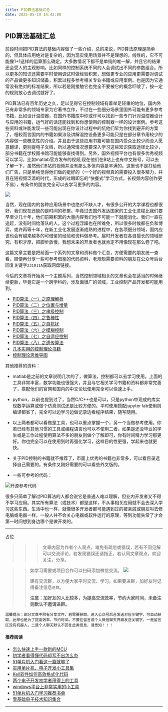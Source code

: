 ```yaml
---
title: PID算法基础汇总
date: 2025-05-19 14:42:00
---
```


## PID算法基础汇总

前段时间把PID算法的基础内容做了一些介绍，总的来说，PID算法原理是简单的，但具体应用绝对是复杂的，因为现实使用场景并不是理想的，线性的，它不可能像1+1这样的运算那么确定。大多数情况下都不是单纯的唯一解，并且它的结果还会受人的主观影响。比如同样的控制系统不同的人会调试出不同的参数组合。所以更多的知识还需要平时使用调试时做经验积累，想做更专业的应用更需要对调试的产品做更多知识储备，积累过程多参考相关专业书籍或应用案例。也是因为它通常没有绝对的标准结果，所以若是刚接触它也完全不要被它的概念吓唬了，按一定的规则放心去调试就好了。

PID算法已有百年历史之久，足以见得它在控制领域有着举足轻重的地位，国内外已有非常多的领域专家为它著书立作，不过在一些细分场景里国外可能有更多参考书籍，比如设计温控器，在国外书籍库中你或许可以找到一些专门针对温控器设计与应用的书籍，运气好的话还能找到和你想使用的控制器一样的设计案例。参考这些资料或许能发现一些可能出现在你设计过程中的坑他们早为你找到避开的方案了，相较而言国内的书籍如果涉及讲解温控设备更多可能只是在部分章节用较少的内容做一些概念性的介绍。并且由于这些应用书籍可能在国内受众比较少而没人愿意翻译，更别提电子文档，所以通常情况想要深入学习这些知识获取途径比较少，部分书籍在学校图书馆可能能够查找得到。另外，国外视频平台也有很多优秀视频可以学习，比如matlab官方发布的视频,现在他们在B站上也有中文账号，可以去了解一下，虽然他们B站的视频并没有那么多但内容是丰满的。这里也不是打给他们广告，只是单纯觉得他们做的挺好的（一个好的视频真的需要投入很多精力，并且在短视频泛滥的时代，形成的过眼即忘的“快餐式”学习方式，长视频内容创作更不易），有条件的朋友完全可以去学习更多的内容。

![](https://files.mdnice.com/user/38598/bb6a051d-c814-45dc-93c2-765a695315e8.png)

当然，现在国内的各种应用场景中也绝对不缺人才，有很多公开的大学课程也都很好，我们现在还缺的是时间的积累。毕竟过去国外发达国家的工业化进程比我们要早至少几十年，他们前期积累的大量内容我们也不可能一下就能消化。我们一直在追赶，没有时间给落队的人，这个过程浮躁也在所难免，所以很多时候都在负和博弈，或许再等十年，在新工业化发展逐渐成熟的进程中，在各项细分领域，国内应该也会有越来越多的可借鉴的经验和资料做参考。届时开发者在各自擅长的领域研究，有积才厚，把脚步放慢，我想未来的开发者也就肯定不用像现在那么卷了吧。

这篇文章主要是把前面一个系列的文章和资料做个汇总，方便需要的朋友统一查看。顺便再分享一些可参考借鉴的代码资料，老规矩需要资料的朋友在公众号后台回复关键字`231011A`获取网盘链接。

今后的文章将开始另一个主题系列，当然控制领域相关的文章也会在适当的时候继续更新，毕竟它是一个跨学科的，涉及面很广的领域，工业控制产品开发都可能用到。

- [PID算法（一）之原理解析](https://mp.weixin.qq.com/s?__biz=MzI1OTQ4MTg4Ng==&mid=2247486314&idx=1&sn=320c7d88c90604a8af80f472771246bb&chksm=ea79031bdd0e8a0d2b77c9450c39eb002805efb3c34bc44477feb56059b46f0dc71999cc8f73&token=2119834800&lang=zh_CN#rd)
- [PID算法（二）之位置与增量](https://mp.weixin.qq.com/s?__biz=MzI1OTQ4MTg4Ng==&mid=2247486361&idx=1&sn=632673e9fb92b49b3cfd8b52c6e483ea&chksm=ea7903e8dd0e8afeee8db64e97b44d5b7a72e1a1e775a70a70aa3a9e4ebee6d834257466ac04&token=2119834800&lang=zh_CN#rd)
- [PID算法（三）之串级控制](https://mp.weixin.qq.com/s?__biz=MzI1OTQ4MTg4Ng==&mid=2247486375&idx=1&sn=4c0d39a4f31b37fafef555235584e384&chksm=ea7903d6dd0e8ac0513d91640a9157466602dc7ebc3036aa97531b186b54b1edfeccaf6706d1&token=2119834800&lang=zh_CN#rd)
- [PID算法（四）之鲁棒性](https://mp.weixin.qq.com/s?__biz=MzI1OTQ4MTg4Ng==&mid=2247486383&idx=1&sn=a0bf54c7aa31041602b3f24ad418a3d3&chksm=ea7903dedd0e8ac81a79d9e491727a7298e11014fdba31b0b3e44e0739ef0ff7f965bfa02096&token=2119834800&lang=zh_CN#rd)
- [PID算法（五）之自抗扰](https://mp.weixin.qq.com/s?__biz=MzI1OTQ4MTg4Ng==&mid=2247486421&idx=1&sn=723513a1cebb3cf3310d8e2b6105930b&chksm=ea7903a4dd0e8ab24e1a98e20e6dd7365b01f473e3ffd80b1f63284dd8a66b484da34140ae74&token=2119834800&lang=zh_CN#rd)
- [PID算法（六）之模糊控制](https://mp.weixin.qq.com/s?__biz=MzI1OTQ4MTg4Ng==&mid=2247486434&idx=1&sn=db72c05c209b5696ca0990c7a7001ee9&chksm=ea790393dd0e8a85aca906b3aab95bab208df5b683440e3bdb232fe5aeb22c6567463110b426&token=2119834800&lang=zh_CN#rd)
- [PID算法（七）之自适应控制](https://mp.weixin.qq.com/s?__biz=MzI1OTQ4MTg4Ng==&mid=2247486451&idx=1&sn=2e20314ad6de5ae1836dcff428059036&chksm=ea790382dd0e8a94f943af6d1f9d9680ffa1dba3f9f5305b41eeac56cb279fb1655df080a18e&token=2119834800&lang=zh_CN&poc_token=HKVnJmWjkUt2yx4GZVc5AMOF9QXnAYQL5cF9pf31)
- [PID算法（八）之遗传算法](https://mp.weixin.qq.com/s?__biz=MzI1OTQ4MTg4Ng==&mid=2247486511&idx=1&sn=5c7582635b2490a698bc8467a4bc04b4&chksm=ea79045edd0e8d488e1d05be8df4dd873bba7e50212c21dad5b2080e156c7d61d3013f97b25a&token=2119834800&lang=zh_CN#rd)
- [几本实用的控制理论书籍](https://mp.weixin.qq.com/s?__biz=MzI1OTQ4MTg4Ng==&mid=2247486478&idx=1&sn=6bae6ef87e4bb5acd0e095f8adfbb6a7&chksm=ea79047fdd0e8d69c07d3e1fc13cc1ca1153905533827f4fd65905bf7e2d2d4bcc99b272006d&token=2119834800&lang=zh_CN#rd)
- [控制理论思维导图](https://mp.weixin.qq.com/s?__biz=MzI1OTQ4MTg4Ng==&mid=2247486407&idx=1&sn=f2c4d7cd4ae591e07f0d344a0203ab58&chksm=ea7903b6dd0e8aa0b24f8de306139c385beacc60f8bd0bfe1bf0236b865d458a31e2d11a237c&token=2119834800&lang=zh_CN#rd)

其他推荐的资料：

- matlab是之前的文章说明几次的了，做算法，控制都可以去学习使用。上面的工具非常丰富，数学功能也很强大，并且与它相关学习书籍和资料都非常完善了，搭配他们的官网和国内的中文论坛使用完全可以快速上手。
- python，以前也提到过了，当然C/C++也是可以，只是python中现成的库实现数学运算或做个仿真测试还是比较方便的。平时使用搭配jupyter lab使用则编译都省了，完全可以边学习边做记录边看程序结果，随写随用。

- 以上两者都可以看做是工具，也可以重点掌握一个，另一个当做参考使用。你若已经有其他习惯的工具或编程语言也可以不使用二者。如果是还没毕业的学生或是工作过程使用算法不多的朋友则做个了解即可，你有时间精力学习那更好。你也完全可以在使用到时再强化学习，这样目的性更强，学起来也就更快。

- 关于PID控制的书籍就不推荐了，市面上优秀的书籍也非常多，可以看目录选择自己需要的。有条件又刚好需要的可以看些外文版的。

- 一些可参考的代码：

![开源参考代码](https://files.mdnice.com/user/38598/e8eeca4b-5cec-4d9c-a4c9-07a821ab4953.png)

很多只简单了解过PID算法的人都会说它是普通人难以理解，但业内开发者又不得不学习应用。其实所有算法（或技术）都是这样，不从事相关应用就不会去深入学习这些东西。生活中也一样，就像很多开发者都可能遇到过的被亲戚或朋友叫去修电脑或电器一样，一般人并不会关心电器或软件运行的原理，等到功能失常了才会第一时间想到身边哪个是做开发的。

----

占位

>>>文章内容为作者个人观点，难免有疏忽或错误，若有不同见解可以交流评论，若发现错误还请指正，若认同文章观点，欢迎关注，分享。

>>如学习需要或项目合作可以扫码添加微信交流。
>>![](https://files.mdnice.com/user/38598/6fbcd253-edc6-4175-ba0c-44e24ad33b21.jpg)
>>
>>建有交流群，以方便大家平时交流、学习，如果要进群，加好友时记得备注信息`进群`。
>>
>>**注意：加好友的人比较多，为提高交流效率，节约大家时间，未备注则默认不邀请进群。**

`温馨提示：部分文章中附有分享文件，若需要获取，进入公众号后台发送对应关键字，可自动获取，此举也是为了提高效率，节约时间。不要在留言或个人微信聊天界面发送关键字，一是留言区没有机器人，二是个人聊天默认不回复此类信息，请悉知！！！`

#### 推荐阅读
- [怎么快速上手一款新的MCU](https://mp.weixin.qq.com/s?__biz=MzI1OTQ4MTg4Ng==&mid=2247485581&idx=1&sn=b36e6536717774f7931c7aa93d5b237a&chksm=ea7900fcdd0e89ea0db13737720edc996fcb3fdbab3e43b4a92316240ac66d4b5a8bf9a07e78&token=466212876&lang=zh_CN#rd)
- [初学者看得懂代码却写不出怎么办](https://mp.weixin.qq.com/s?__biz=MzI1OTQ4MTg4Ng==&mid=2247485862&idx=1&sn=830ede5ac467c8d396adfbea141f0526&chksm=ea7901d7dd0e88c1e8e5396305ab83c6fbd884cf356ad64c54463230364e865a1659f193dd1f&token=63320980&lang=zh_CN#rd)
- [51单片机入门看这一篇就够了](https://mp.weixin.qq.com/s?__biz=MzI1OTQ4MTg4Ng==&mid=2247485523&idx=1&sn=b7fcd1b86e2467d6f03b1a520c39bb06&chksm=ea790022dd0e893452c4994fa16d63111b16d9878c303712f695b58b7af360b7b18c1ed4b201&token=1711068967&lang=zh_CN#rd)
- [实用单片机、电子开发小工具集](https://mp.weixin.qq.com/s?__biz=MzI1OTQ4MTg4Ng==&mid=2247485606&idx=1&sn=2b433faa2e436fc762dc538c9cf3fe14&chksm=ea7900d7dd0e89c169f8948ff3d423016c8f51f1c914eb7b0d20cba8145b9ffa54815915d67b&token=1580674001&lang=zh_CN#rd)
- [Keil软件如何高效格式化代码](https://mp.weixin.qq.com/s?__biz=MzI1OTQ4MTg4Ng==&mid=2247485572&idx=1&sn=17cefa35d9d660083d419a7e9b6db6f7&chksm=ea7900f5dd0e89e35b65ba26354cc69ad24f686d8e18abd34e0932567a9345e8c9ed653eee6b&token=1711068967&lang=zh_CN#rd)
- [两个电子开发初学者用得上的工具](https://mp.weixin.qq.com/s?__biz=MzI1OTQ4MTg4Ng==&mid=2247485987&idx=1&sn=106e52add61999ae4bddd8b28c7ed2b1&chksm=ea790252dd0e8b44e36e26f20153b1bd73a0fff98ef3c50330358435a9dfac2d97e04a30d59e&token=63320980&lang=zh_CN#rd)
- [windows平台上非常实用的小工具](https://mp.weixin.qq.com/s?__biz=MzI1OTQ4MTg4Ng==&mid=2247485420&idx=2&sn=728ca4abbadf7caf51c392e7d7045cbe&chksm=ea790f9ddd0e868b9fa162c80db1876199845f387bbe851c8d38a4e8412329ae635916c13cfb&token=1711068967&lang=zh_CN#rd)
- [51单片机入门学习推荐书单](https://mp.weixin.qq.com/s?__biz=MzI1OTQ4MTg4Ng==&mid=2247485689&idx=3&sn=d4c0d26781f307ffd26defdc4022c928&chksm=ea790088dd0e899e2872692b9568309e779acfc515e82c28a853d4228de2e2b8f7ee7149913f&token=63320980&lang=zh_CN#rd)
- [零基础电子技术知识集合](https://mp.weixin.qq.com/s?__biz=MzI1OTQ4MTg4Ng==&mid=2247485689&idx=4&sn=211c2d0871a19c5e92cdf0c34f01d96b&chksm=ea790088dd0e899e3042a649a346bc98e94189d1fd18da2b954a7ddb781582dc2d0a82e07f4d&token=970763775&lang=zh_CN#rd)
----
